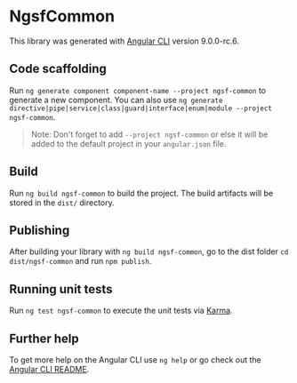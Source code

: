 # NgsfCommon

This library was generated with [Angular CLI](https://github.com/angular/angular-cli) version 9.0.0-rc.6.

## Code scaffolding

Run `ng generate component component-name --project ngsf-common` to generate a new component. You can also use `ng generate directive|pipe|service|class|guard|interface|enum|module --project ngsf-common`.
> Note: Don't forget to add `--project ngsf-common` or else it will be added to the default project in your `angular.json` file. 

## Build

Run `ng build ngsf-common` to build the project. The build artifacts will be stored in the `dist/` directory.

## Publishing

After building your library with `ng build ngsf-common`, go to the dist folder `cd dist/ngsf-common` and run `npm publish`.

## Running unit tests

Run `ng test ngsf-common` to execute the unit tests via [Karma](https://karma-runner.github.io).

## Further help

To get more help on the Angular CLI use `ng help` or go check out the [Angular CLI README](https://github.com/angular/angular-cli/blob/master/README.md).
